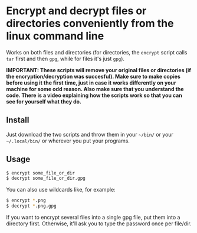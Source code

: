 # Encrypt and decrypt files or directories conveniently from the linux command line

Works on both files and directories (for directories, the `encrypt` script calls `tar` first and then `gpg`, while for files it's just `gpg`).

**IMPORTANT: These scripts will remove your original files or directories (if the encryption/decryption was succesful). Make sure to make copies before using it the first time, just in case it works differently on your machine for some odd reason. Also make sure that you understand the code. There is a video explaining how the scripts work so that you can see for yourself what they do.**

## Install

Just download the two scripts and throw them in your `~/bin/` or your `~/.local/bin/` or wherever you put your programs.

## Usage

```bash
$ encrypt some_file_or_dir
$ decrypt some_file_or_dir.gpg
```

You can also use wildcards like, for example:

```bash
$ encrypt *.png
$ decrypt *.png.gpg
```

If you want to encrypt several files into a single gpg file, put them into a directory first. Otherwise, it'll ask you to type the password once per file/dir.
